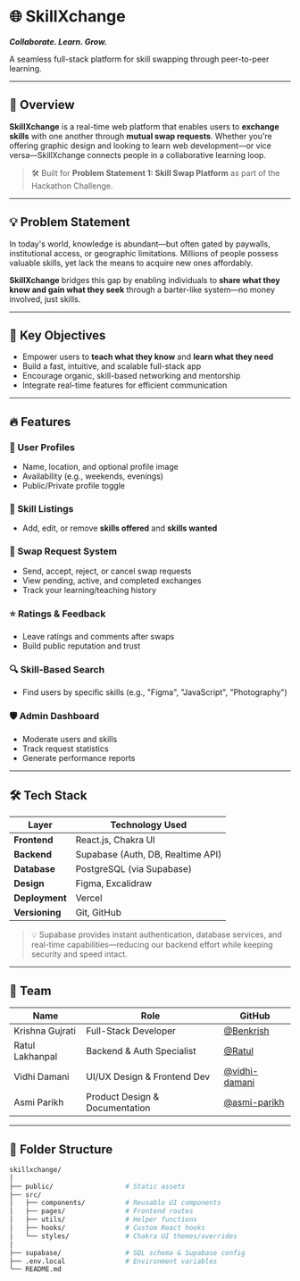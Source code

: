 # 🌐 SkillXchange  
_**Collaborate. Learn. Grow.**_

A seamless full-stack platform for skill swapping through peer-to-peer learning.

---

## 🚀 Overview

**SkillXchange** is a real-time web platform that enables users to **exchange skills** with one another through **mutual swap requests**. Whether you're offering graphic design and looking to learn web development—or vice versa—SkillXchange connects people in a collaborative learning loop.

> 🛠 Built for **Problem Statement 1: Skill Swap Platform** as part of the Hackathon Challenge.

---

## 💡 Problem Statement

In today's world, knowledge is abundant—but often gated by paywalls, institutional access, or geographic limitations. Millions of people possess valuable skills, yet lack the means to acquire new ones affordably.

**SkillXchange** bridges this gap by enabling individuals to **share what they know and gain what they seek** through a barter-like system—no money involved, just skills.

---

## 🎯 Key Objectives

- Empower users to **teach what they know** and **learn what they need**
- Build a fast, intuitive, and scalable full-stack app
- Encourage organic, skill-based networking and mentorship
- Integrate real-time features for efficient communication

---

## 🔥 Features

### 👤 User Profiles  
- Name, location, and optional profile image  
- Availability (e.g., weekends, evenings)  
- Public/Private profile toggle

### 💬 Skill Listings  
- Add, edit, or remove **skills offered** and **skills wanted**

### 🔁 Swap Request System  
- Send, accept, reject, or cancel swap requests  
- View pending, active, and completed exchanges  
- Track your learning/teaching history

### ⭐ Ratings & Feedback  
- Leave ratings and comments after swaps  
- Build public reputation and trust

### 🔍 Skill-Based Search  
- Find users by specific skills (e.g., "Figma", "JavaScript", "Photography")

### 🛡️ Admin Dashboard  
- Moderate users and skills  
- Track request statistics  
- Generate performance reports

---

## 🛠 Tech Stack

| Layer         | Technology Used                          |
|---------------|-------------------------------------------|
| **Frontend**  | React.js, Chakra UI                      |
| **Backend**   | Supabase (Auth, DB, Realtime API)        |
| **Database**  | PostgreSQL (via Supabase)                |
| **Design**    | Figma, Excalidraw                        |
| **Deployment**| Vercel                                   |
| **Versioning**| Git, GitHub                              |

> 💡 Supabase provides instant authentication, database services, and real-time capabilities—reducing our backend effort while keeping security and speed intact.

---

## 👥 Team

| Name            | Role                          | GitHub                              |
|-----------------|-------------------------------|--------------------------------------|
| Krishna Gujrati | Full-Stack Developer          | [@Benkrish](https://github.com/Benkrish) |
| Ratul Lakhanpal | Backend & Auth Specialist     | [@Ratul](https://github.com/ratul-24)     |
| Vidhi Damani    | UI/UX Design & Frontend Dev   | [@vidhi-damani](https://github.com/vidhi-damani) |
| Asmi Parikh     | Product Design & Documentation| [@asmi-parikh](https://github.com/asmi902)     |

---

## 📁 Folder Structure

```bash
skillxchange/
│
├── public/                  # Static assets
├── src/
│   ├── components/          # Reusable UI components
│   ├── pages/               # Frontend routes
│   ├── utils/               # Helper functions
│   ├── hooks/               # Custom React hooks
│   └── styles/              # Chakra UI themes/overrides
│
├── supabase/                # SQL schema & Supabase config
├── .env.local               # Environment variables
└── README.md
